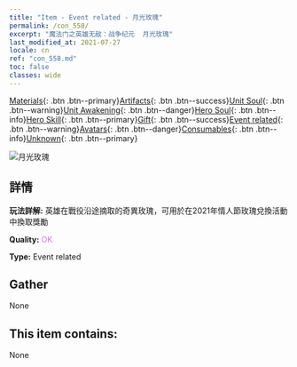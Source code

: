 ```yaml
---
title: "Item - Event related - 月光玫瑰"
permalink: /con_558/
excerpt: "魔法门之英雄无敌：战争纪元  月光玫瑰"
last_modified_at: 2021-07-27
locale: cn
ref: "con_558.md"
toc: false
classes: wide
---
```

 [Materials](/ItemsCN/){: .btn .btn--primary}[Artifacts](/ItemsCN/Artifacts/){: .btn .btn--success}[Unit Soul](/ItemsCN/UnitSoul/){: .btn .btn--warning}[Unit Awakening](/ItemsCN/UnitAwakening/){: .btn .btn--danger}[Hero Soul](/ItemsCN/HeroSoul/){: .btn .btn--info}[Hero Skill](/ItemsCN/HeroSkill/){: .btn .btn--primary}[Gift](/ItemsCN/Gift/){: .btn .btn--success}[Event related](/ItemsCN/Events/){: .btn .btn--warning}[Avatars](/ItemsCN/Avatars/){: .btn .btn--danger}[Consumables](/ItemsCN/Consumables/){: .btn .btn--info}[Unknown](/ItemsCN/Unknown/){: .btn .btn--primary}

 ![月光玫瑰](/images/t/i_3059.png)

## 詳情
 **玩法詳解:** 英雄在戰役沿途摘取的奇異玫瑰，可用於在2021年情人節玫瑰兌換活動中換取獎勵

 **Quality:** <span style="color: #DA70D6">OK</span>

 **Type:** Event related

## Gather

  None

## This item contains:

  None

